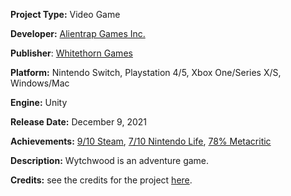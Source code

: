 **Project Type:** Video Game

**Developer:** [Alientrap Games Inc.](https://www.alientrap.com/)

**Publisher**: [Whitethorn Games](https://whitethorngames.com/)

**Platform:** Nintendo Switch, Playstation 4/5, Xbox One/Series X/S, Windows/Mac

**Engine:** Unity

**Release Date:** December 9, 2021

**Achievements:** [9/10 Steam](https://store.steampowered.com/app/729000/Wytchwood/), [7/10 Nintendo Life](https://www.nintendolife.com/reviews/switch-eshop/wytchwood), [78% Metacritic](https://www.metacritic.com/game/pc/wytchwood)

**Description:** Wytchwood is an adventure game.

**Credits:** see the credits for the project [here](https://www.alientrap.com/games/wytchwood/).

